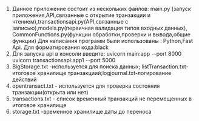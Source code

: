 1. Данное приложение состоит из нескольких файлов:
main.py (запуск приложения,API,связанные с открытие транзакции и чтением),transactionsapi.py(API,связанные с записью),models.py(первичная валидация типов входных данных),
CommonFunctions.py(функции обработки,проверки и вывода,общие функции)
Для написания программ были использованы : Python,Fast Api.
Для форматирования кода:black
2. Для запуска api в консоли введите:
uvicorn main:app --port 8000
uvicorn transactionsapi:app1 --port 5000
3. BigStorage.txt -используется для поиска данных; listTransaction.txt- итоговое хранилище транзакциий;logjournal.txt-логирование действий
4. opentransact.txt - используется для проверка состояния транзакции(открыта или нет)
5. transactions.txt - список временный транзакций не перемещенных  в итоговое хранилище
6. storage.txt -временное хранилище даты до переноса


